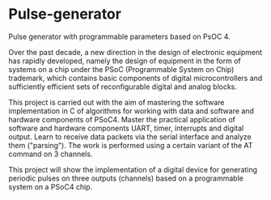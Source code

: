 # Pulse-generator
Pulse generator with programmable parameters based on PsOC 4.

Over the past decade, a new direction in the design of electronic equipment has rapidly developed, namely the design of equipment in the form of systems on a chip under the PSoC (Programmable System on Chip) trademark, which contains basic components of digital microcontrollers and sufficiently efficient sets of reconfigurable digital and analog blocks.
	
This project is carried out with the aim of mastering the software implementation in C of algorithms for working with data and software and hardware components of PSoC4. Master the practical application of software and hardware components UART, timer, interrupts and digital output. Learn to receive data packets via the serial interface and analyze them ("parsing"). The work is performed using a certain variant of the AT command on 3 channels. 

This project will show the implementation of a digital device for generating periodic pulses on three outputs (channels) based on a programmable system on a PSoC4 chip.
